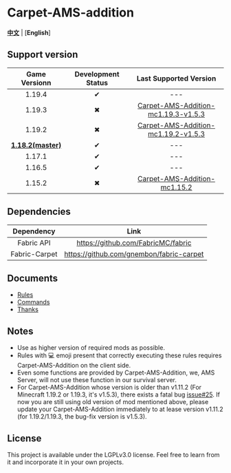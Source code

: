 # Carpet-AMS-addition

[**中文**](README.md) | [**English**]

## Support version

|       Game Versionn       | Development Status |                                             Last Supported Version                                              |
|:-------------------------:|:------------------:|:---------------------------------------------------------------------------------------------------------------:|
|          1.19.4           |         ✔          |                                                       ---                                                       |
|          1.19.3           |         ✖          | [Carpet-AMS-Addition-mc1.19.3-v1.5.3](https://github.com/Minecraft-AMS/Carpet-AMS-Addition/releases/tag/v1.11.2%26v1.5.3) |
|          1.19.2           |         ✖          | [Carpet-AMS-Addition-mc1.19.2-v1.5.3](https://github.com/Minecraft-AMS/Carpet-AMS-Addition/releases/tag/v1.11.2%26v1.5.3) |
| **<u>1.18.2(master)</u>** |         ✔          |                                                       ---                                                       |
|          1.17.1           |         ✔          |                                                       ---                                                       |
|          1.16.5           |         ✔          |                                                       ---                                                       |
|          1.15.2           |         ✖          |          [ Carpet-AMS-Addition-mc1.15.2](https://github.com/1024-byteeeee/Carpet-AMS-Addition-1.15.2)           |

## Dependencies

|        Dependency     |                   Link                   |
|:-------------:|:----------------------------------------:|
|  Fabric API   |    https://github.com/FabricMC/fabric    |
| Fabric-Carpet | https://github.com/gnembon/fabric-carpet |

## Documents

- [Rules](/readme_folder/en_us/rules_en.md)
- [Commands](/readme_folder/en_us/commands_en.md)
- [Thanks](/readme_folder/en_us/thanks_en.md)

## Notes

- Use as higher version of required mods as possible.
- Rules with 💻 emoji present that correctly executing these rules requires Carpet-AMS-Addition on the client side.
- Even some functions are provided by Carpet-AMS-Addition, we, AMS Server, will not use these function in our survival server.
- For Carpet-AMS-Addition whose version is older than v1.11.2 (For Minecraft 1.19.2 or 1.19.3, it's v1.5.3), there exists a fatal bug [issue#25](https://github.com/Minecraft-AMS/Carpet-AMS-Addition/issues/25). If now you are still using old version of mod mentioned above, please update your Carpet-AMS-Addition immediately to at lease version v1.11.2 (for 1.19.2/1.19.3, the bug-fix version is v1.5.3).

## License

This project is available under the LGPLv3.0 license. Feel free to learn from it and incorporate it in your own projects.
